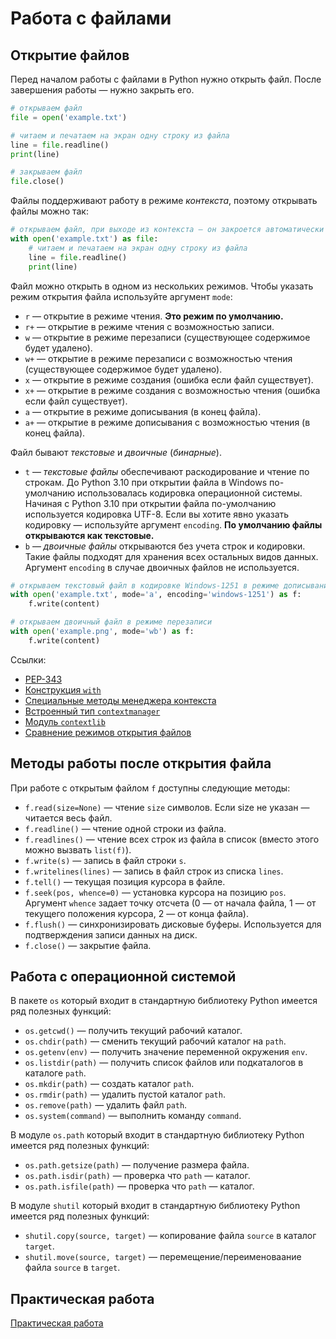 # Работа с файлами

## Открытие файлов

Перед началом работы с файлами в Python нужно открыть файл. После завершения работы — нужно закрыть его.

```python
# открываем файл
file = open('example.txt')

# читаем и печатаем на экран одну строку из файла
line = file.readline()
print(line)

# закрываем файл
file.close()
```

Файлы поддерживают работу в режиме *контекста*, поэтому открывать файлы можно так:

```python
# открываем файл, при выходе из контекста — он закроется автоматически
with open('example.txt') as file:
    # читаем и печатаем на экран одну строку из файла
    line = file.readline()
    print(line)
```

Файл можно открыть в одном из нескольких режимов. Чтобы указать режим открытия файла используйте аргумент `mode`:

* `r` — открытие в режиме чтения. **Это режим по умолчанию.**
* `r+` — открытие в режиме чтения с возможностью записи.
* `w` — открытие в режиме перезаписи (существующее содержимое будет удалено).
* `w+` — открытие в режиме перезаписи с возможностью чтения (существующее содержимое будет удалено).
* `x` — открытие в режиме создания (ошибка если файл существует).
* `x+` — открытие в режиме создания с возможностью чтения (ошибка если файл существует).
* `a` — открытие в режиме дописывания (в конец файла).
* `a+` — открытие в режиме дописывания с возможностью чтения (в конец файла).

Файл бывают *текстовые* и *двоичные* (*бинарные*).

* `t` — *текстовые файлы* обеспечивают раскодирование и чтение по строкам. До Python 3.10 при открытии файла в Windows по-умолчанию использовалась кодировка операционной системы. Начиная с Python 3.10 при открытии файла  по-умолчанию используется кодировка UTF-8. Если вы хотите явно указать кодировку — используйте аргумент `encoding`. **По умолчанию файлы открываются как текстовые.**
* `b` — *двоичные файлы* открываются без учета строк и кодировки. Такие файлы подходят для хранения всех остальных видов данных. Аргумент `encoding` в случае двоичных файлов не используется.

```python
# открываем текстовый файл в кодировке Windows-1251 в режиме дописывания
with open('example.txt', mode='a', encoding='windows-1251') as f:
    f.write(content)

# открываем двоичный файл в режиме перезаписи
with open('example.png', mode='wb') as f:
    f.write(content)
```

Ссылки:

* [PEP-343](https://peps.python.org/pep-0343/)
* [Конструкция `with`](https://docs.python.org/3/reference/compound_stmts.html#with)
* [Специальные методы менеджера контекста](https://docs.python.org/3/reference/datamodel.html#context-managers)
* [Встроенный тип `contextmanager`](https://docs.python.org/3/library/stdtypes.html#context-manager-types)
* [Модуль `contextlib`](https://docs.python.org/3/library/contextlib.html)
* [Сравнение режимов открытия файлов](https://mkyong.com/python/python-difference-between-r-w-and-a-in-open/)

## Методы работы после открытия файла

При работе с открытым файлом `f` доступны следующие методы:

* `f.read(size=None)` — чтение `size` символов. Если size не указан — читается весь файл.
* `f.readline()` — чтение одной строки из файла.
* `f.readlines()` — чтение всех строк из файла в список (вместо этого можно вызвать `list(f)`).
* `f.write(s)` — запись в файл строки `s`.
* `f.writelines(lines)` — запись в файл строк из списка `lines`.
* `f.tell()` — текущая позиция курсора в файле.
* `f.seek(pos, whence=0)` — установка курсора на позицию `pos`. Аргумент `whence` задает точку отсчета (0 — от начала файла, 1 — от текущего положения курсора, 2 — от конца файла).
* `f.flush()` — синхронизировать дисковые буферы. Используется для подтверждения записи данных на диск.
* `f.close()` — закрытие файла.

## Работа с операционной системой

В пакете `os` который входит в стандартную библиотеку Python имеется ряд полезных функций:

* `os.getcwd()` — получить текущий рабочий каталог.
* `os.chdir(path)` — сменить текущий рабочий каталог на `path`.
* `os.getenv(env)` — получить значение переменной окружения `env`.
* `os.listdir(path)` — получить список файлов или подкаталогов в каталоге `path`.
* `os.mkdir(path)` — создать каталог `path`.
* `os.rmdir(path)` — удалить пустой каталог `path`.
* `os.remove(path)` — удалить файл `path`.
* `os.system(command)` — выполнить команду `command`.

В модуле `os.path` который входит в стандартную библиотеку Python имеется ряд полезных функций:

* `os.path.getsize(path)` — получение размера файла.
* `os.path.isdir(path)` — проверка что `path` — каталог.
* `os.path.isfile(path)` — проверка что `path` — каталог.

В модуле `shutil` который входит в стандартную библиотеку Python имеется ряд полезных функций:

* `shutil.copy(source, target)` — копирование файла `source` в каталог `target`.
* `shutil.move(source, target)` — перемещение/переименоваание файла `source` в `target`.

## Практическая работа

[Практическая работа](practice.md)
